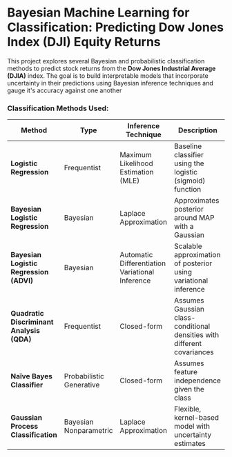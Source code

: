 # Bayesian Machine Learning for Classification: Predicting Dow Jones Index (DJI) Equity Returns

This project explores several Bayesian and probabilistic classification methods to predict stock returns from the **Dow Jones Industrial Average (DJIA)** index. The goal is to build interpretable models that incorporate uncertainty in their predictions using Bayesian inference techniques and gauge it's accuracy against one another

### Classification Methods Used:

| Method                                                  | Type                     | Inference Technique                            | Description                                                                 |
|---------------------------------------------------------|--------------------------|--------------------------------------------------|-----------------------------------------------------------------------------|
| **Logistic Regression**                                 | Frequentist              | Maximum Likelihood Estimation (MLE)             | Baseline classifier using the logistic (sigmoid) function                   |
| **Bayesian Logistic Regression**                        | Bayesian                 | Laplace Approximation                           | Approximates posterior around MAP with a Gaussian                          |
| **Bayesian Logistic Regression (ADVI)**                 | Bayesian                 | Automatic Differentiation Variational Inference | Scalable approximation of posterior using variational inference            |
| **Quadratic Discriminant Analysis (QDA)**               | Frequentist              | Closed-form                                     | Assumes Gaussian class-conditional densities with different covariances    |
| **Naïve Bayes Classifier**                              | Probabilistic Generative | Closed-form                                     | Assumes feature independence given the class                               |
| **Gaussian Process Classification**                     | Bayesian Nonparametric   | Laplace Approximation                           | Flexible, kernel-based model with uncertainty estimates                    |
